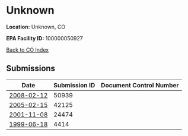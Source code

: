 # Unknown

**Location:** Unknown, CO

**EPA Facility ID:** 100000050927

[Back to CO Index](../../index.md)

## Submissions

| Date | Submission ID | Document Control Number |
|------|--------------|-------------------------|
| [2008-02-12](submissions/50939.md) | 50939 |  |
| [2005-02-15](submissions/42125.md) | 42125 |  |
| [2001-11-08](submissions/24474.md) | 24474 |  |
| [1999-06-18](submissions/4414.md) | 4414 |  |

